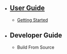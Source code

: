 * ## [User Guide](https://github.com/ant-media/Ant-Media-Server/wiki)
   * [Getting Started](https://github.com/ant-media/Ant-Media-Server/wiki/02_a_Getting-Started)

* ## Developer Guide
   * Build From Source